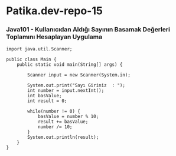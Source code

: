 # Patika.dev-repo-15
### Java101 - Kullanıcıdan Aldığı Sayının Basamak Değerleri Toplamını Hesaplayan Uygulama


```
import java.util.Scanner;

public class Main {
    public static void main(String[] args) {

        Scanner input = new Scanner(System.in);

        System.out.print("Sayı Giriniz  : ");
        int number = input.nextInt();
        int basValue;
        int result = 0;

        while(number != 0) {
            basValue = number % 10;
            result += basValue;
            number /= 10;
        }
        System.out.println(result);
    }
}
```
